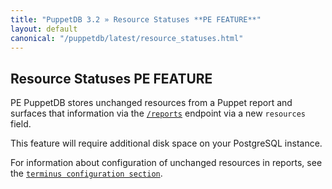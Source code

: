 ```yaml
---
title: "PuppetDB 3.2 » Resource Statuses **PE FEATURE**"
layout: default
canonical: "/puppetdb/latest/resource_statuses.html"
---
```


[reports]: ./api/query/v4/reports.html
[terminus]: ./puppetdb_connection.markdown#include_unchanged_resources

## Resource Statuses **PE FEATURE**

PE PuppetDB stores unchanged resources from a Puppet report and surfaces that
information via the [`/reports`][reports] endpoint via a new `resources` field.

This feature will require additional disk space on your PostgreSQL instance.

For information about configuration of unchanged resources in reports, see the
[`terminus configuration section`][terminus].

